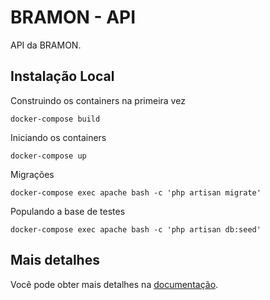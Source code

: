 # BRAMON - API

API da BRAMON.

## Instalação Local

Construindo os containers na primeira vez

```console
docker-compose build
```

Iniciando os containers

```console
docker-compose up
```

Migrações

```console
docker-compose exec apache bash -c 'php artisan migrate'
```

Populando a base de testes

```console 
docker-compose exec apache bash -c 'php artisan db:seed'
```

## Mais detalhes

Você pode obter mais detalhes na [documentação](docs/README.md).
